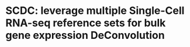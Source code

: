 # SCDC: leverage multiple Single-Cell RNA-seq reference sets for bulk gene expression DeConvolution
